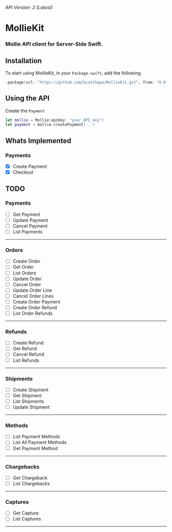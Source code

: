 *API Version: 2 (Latest)*
# MollieKit


### Mollie API client for Server-Side Swift. 

## Installation
To start using MollieKit, in your `Package.swift`, add the following

~~~~swift
.package(url: "https://github.com/biutthapa/MollieKit.git", from: "0.0.1")
~~~~

## Using the API
Create the `Payment`

~~~~swift
let mollie = Mollie(apiKey: "your_API_key")
let payment = mollie.createPayment(...)
~~~~

## Whats Implemented

### Payments
* [x] Create Payment
* [x] Checkout

## TODO

### Payments
* [ ] Get Payment
* [ ] Update Payment
* [ ] Cancel Payment
* [ ] List Payments
---
### Orders
* [ ] Create Order
* [ ] Get Order
* [ ] List Orders
* [ ] Update Order
* [ ] Cancel Order
* [ ] Update Order Line
* [ ] Cancel Order Lines
* [ ] Create Order Payment
* [ ] Create Order Refund
* [ ] List Order Refunds
---
### Refunds
* [ ] Create Refund
* [ ] Get Refund
* [ ] Cancel Refund
* [ ] List Refunds
---
### Shipments
* [ ] Create Shipment
* [ ] Get Shipment
* [ ] List Shipments
* [ ] Update Shipment
---
### Methods
* [ ] List Payment Methods
* [ ] List All Payment Methods
* [ ] Get Payment Method
---
### Chargebacks
* [ ] Get Chargeback
* [ ] List Chargebacks
---
### Captures
* [ ] Get Capture
* [ ] List Captures
---
